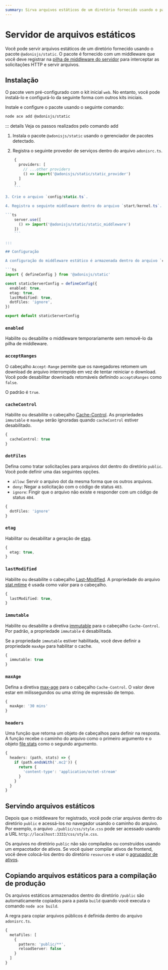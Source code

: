 ```yaml
---
summary: Sirva arquivos estáticos de um diretório fornecido usando o pacote @adonisjs/static.
---
```


# Servidor de arquivos estáticos

Você pode servir arquivos estáticos de um diretório fornecido usando o pacote `@adonisjs/static`. O pacote é fornecido com um middleware que você deve registrar na [pilha de middleware do servidor](./middleware.md#server-middleware-stack) para interceptar as solicitações HTTP e servir arquivos.

## Instalação

O pacote vem pré-configurado com o kit inicial `web`. No entanto, você pode instalá-lo e configurá-lo da seguinte forma com outros kits iniciais.

Instale e configure o pacote usando o seguinte comando:

```sh
node ace add @adonisjs/static
```

::: details Veja os passos realizados pelo comando add

1. Instala o pacote `@adonisjs/static` usando o gerenciador de pacotes detectado.

2. Registra o seguinte provedor de serviços dentro do arquivo `adonisrc.ts`.

```ts
    {
      providers: [
        // ...other providers
        () => import('@adonisjs/static/static_provider')
      ]
    }
    ```

3. Crie o arquivo `config/static.ts`.

4. Registra o seguinte middleware dentro do arquivo `start/kernel.ts`.

```ts
    server.use([
      () => import('@adonisjs/static/static_middleware')
    ])
    ```

:::

## Configuração

A configuração do middleware estático é armazenada dentro do arquivo `config/static.ts`.

```ts
import { defineConfig } from '@adonisjs/static'

const staticServerConfig = defineConfig({
  enabled: true,
  etag: true,
  lastModified: true,
  dotFiles: 'ignore',
})

export default staticServerConfig
```

### `enabled`

Habilite ou desabilite o middleware temporariamente sem removê-lo da pilha de middleware.

### `acceptRanges`

O cabeçalho `Accept-Range` permite que os navegadores retomem um download de arquivo interrompido em vez de tentar reiniciar o download. Você pode desabilitar downloads retomáveis ​​definindo `acceptsRanges` como `false`.

O padrão é `true`.

### `cacheControl`

Habilite ou desabilite o cabeçalho [Cache-Control](https://developer.mozilla.org/en-US/docs/Web/HTTP/Headers/Cache-Control). As propriedades `immutable` e `maxAge` serão ignoradas quando `cacheControl` estiver desabilitado.

```ts
{
  cacheControl: true
}
```

### `dotFiles`

Defina como tratar solicitações para arquivos dot dentro do diretório `public`. Você pode definir uma das seguintes opções.

- `allow`: Servir o arquivo dot da mesma forma que os outros arquivos.
- `deny`: Negar a solicitação com o código de status `403`.
- `ignore`: Fingir que o arquivo não existe e responder com um código de status `404`.

```ts
{
  dotFiles: 'ignore'
}
```

### `etag`

Habilitar ou desabilitar a geração de [etag](https://developer.mozilla.org/en-US/docs/Web/HTTP/Headers/ETag).

```ts
{
  etag: true,
}
```

### `lastModified`

Habilite ou desabilite o cabeçalho [Last-Modified](https://developer.mozilla.org/en-US/docs/Web/HTTP/Headers/Last-Modified). A propriedade do arquivo [stat.mtime](https://nodejs.org/api/fs.html#statsmtime) é usada como valor para o cabeçalho.

```ts
{
  lastModified: true,
}
```

### `immutable`

Habilite ou desabilite a diretiva [immutable](https://developer.mozilla.org/en-US/docs/Web/HTTP/Headers/Cache-Control#immutable) para o cabeçalho `Cache-Control`. Por padrão, a propriedade `immutable` é desabilitada.

Se a propriedade `immutable` estiver habilitada, você deve definir a propriedade `maxAge` para habilitar o cache.

```ts
{
  immutable: true
}
```

### `maxAge`

Defina a diretiva [max-age](https://developer.mozilla.org/en-US/docs/Web/HTTP/Headers/Cache-Control#max-age) para o cabeçalho `Cache-Control`. O valor deve estar em milissegundos ou uma string de expressão de tempo.

```ts
{
  maxAge: '30 mins'
}
```

### `headers`

Uma função que retorna um objeto de cabeçalhos para definir na resposta. A função recebe o caminho do arquivo como o primeiro argumento e o objeto [file stats](https://nodejs.org/api/fs.html#class-fsstats) como o segundo argumento.

```ts
{
  headers: (path, stats) => {
    if (path.endsWith('.mc2')) {
      return {
        'content-type': 'application/octet-stream'
      }
    }
  }
}
```

## Servindo arquivos estáticos

Depois que o middleware for registrado, você pode criar arquivos dentro do diretório `public` e acessá-los no navegador usando o caminho do arquivo. Por exemplo, o arquivo `./public/css/style.css` pode ser acessado usando a URL `http://localhost:3333/css/style.css`.

Os arquivos no diretório `public` não são compilados ou construídos usando um empacotador de ativos. Se você quiser compilar ativos de frontend, você deve colocá-los dentro do diretório `resources` e usar o [agrupador de ativos](../basics/vite.md).

## Copiando arquivos estáticos para a compilação de produção
Os arquivos estáticos armazenados dentro do diretório `/public` são automaticamente copiados para a pasta `build` quando você executa o comando `node ace build`.

A regra para copiar arquivos públicos é definida dentro do arquivo `adonisrc.ts`.

```ts
{
  metaFiles: [
    {
      pattern: 'public/**',
      reloadServer: false
    }
  ]
}
```
